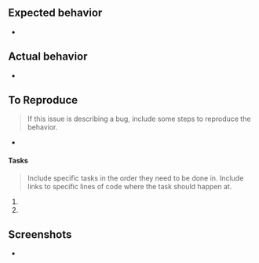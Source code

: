 ## Expected behavior

* 

## Actual behavior

- 

## To Reproduce

> If this issue is describing a bug, include some steps to reproduce the behavior.

* 

#### Tasks

> Include specific tasks in the order they need to be done in. Include links to specific lines of code where the task should happen at.

1. 
2. 

## Screenshots

* 